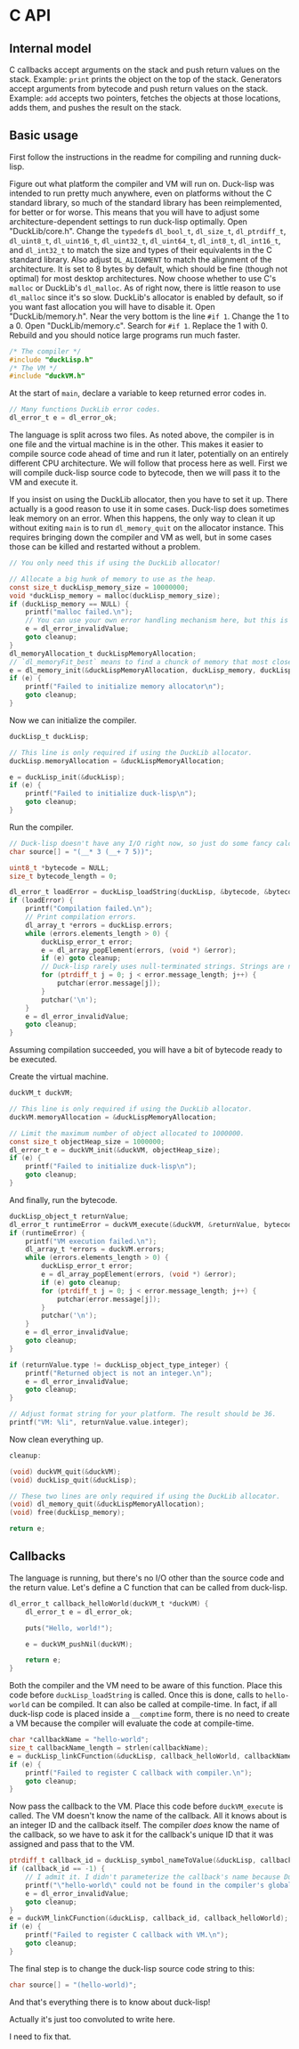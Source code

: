 # C API

## Internal model

C callbacks accept arguments on the stack and push return values on the stack. Example: `print` prints the object on the top of the stack.
Generators accept arguments from bytecode and push return values on the stack. Example: `add` accepts two pointers, fetches the objects at those locations, adds them, and pushes the result on the stack.

## Basic usage

First follow the instructions in the readme for compiling and running duck-lisp.

Figure out what platform the compiler and VM will run on. Duck-lisp was intended to run pretty much anywhere, even on platforms without the C standard library, so much of the standard library has been reimplemented, for better or for worse. This means that you will have to adjust some architecture-dependent settings to run duck-lisp optimally. Open "DuckLib/core.h". Change the `typedef`s `dl_bool_t`, `dl_size_t`, `dl_ptrdiff_t`, `dl_uint8_t`, `dl_uint16_t`, `dl_uint32_t`, `dl_uint64_t`, `dl_int8_t`, `dl_int16_t`, and `dl_int32_t` to match the size and types of their equivalents in the C standard library. Also adjust `DL_ALIGNMENT` to match the alignment of the architecture. It is set to 8 bytes by default, which should be fine (though not optimal) for most desktop architectures. Now choose whether to use C's `malloc` or DuckLib's `dl_malloc`. As of right now, there is little reason to use `dl_malloc` since it's so slow. DuckLib's allocator is enabled by default, so if you want fast allocation you will have to disable it. Open "DuckLib/memory.h". Near the very bottom is the line `#if 1`.  Change the 1 to a 0. Open "DuckLib/memory.c". Search for `#if 1`. Replace the 1 with 0. Rebuild and you should notice large programs run much faster.

```c
/* The compiler */
#include "duckLisp.h"
/* The VM */
#include "duckVM.h"
```

At the start of `main`, declare a variable to keep returned error codes in.

```c
// Many functions DuckLib error codes.
dl_error_t e = dl_error_ok;
```

The language is split across two files. As noted above, the compiler is in one file and the virtual machine is in the other. This makes it easier to compile source code ahead of time and run it later, potentially on an entirely different CPU architecture. We will follow that process here as well. First we will compile duck-lisp source code to bytecode, then we will pass it to the VM and execute it.

If you insist on using the DuckLib allocator, then you have to set it up. There actually is a good reason to use it in some cases. Duck-lisp does sometimes leak memory on an error. When this happens, the only way to clean it up without exiting `main` is to run `dl_memory_quit` on the allocator instance. This requires bringing down the compiler and VM as well, but in some cases those can be killed and restarted without a problem.

```c
// You only need this if using the DuckLib allocator!

// Allocate a big hunk of memory to use as the heap.
const size_t duckLisp_memory_size = 10000000;
void *duckLisp_memory = malloc(duckLisp_memory_size);
if (duckLisp_memory == NULL) {
    printf("malloc failed.\n");
    // You can use your own error handling mechanism here, but this is my code, so we're using `dl_error_t`. ;-)
    e = dl_error_invalidValue;
    goto cleanup;
}
dl_memoryAllocation_t duckLispMemoryAllocation;
// `dl_memoryFit_best` means to find a chunck of memory that most closely fits the specified size.
e = dl_memory_init(&duckLispMemoryAllocation, duckLisp_memory, duckLisp_memory_size, dl_memoryFit_best);
if (e) {
    printf("Failed to initialize memory allocator\n");
    goto cleanup;
}
```

Now we can initialize the compiler.

```c
duckLisp_t duckLisp;

// This line is only required if using the DuckLib allocator.
duckLisp.memoryAllocation = &duckLispMemoryAllocation;

e = duckLisp_init(&duckLisp);
if (e) {
    printf("Failed to initialize duck-lisp\n");
    goto cleanup;
}
```

Run the compiler.

```c
// Duck-lisp doesn't have any I/O right now, so just do some fancy calculations and return the result.
char source[] = "(__* 3 (__+ 7 5))";

uint8_t *bytecode = NULL;
size_t bytecode_length = 0;

dl_error_t loadError = duckLisp_loadString(duckLisp, &bytecode, &bytecode_length, source, strlen(source));
if (loadError) {
    printf("Compilation failed.\n");
    // Print compilation errors.
    dl_array_t *errors = duckLisp.errors;
    while (errors.elements_length > 0) {
        duckLisp_error_t error;
        e = dl_array_popElement(errors, (void *) &error);
        if (e) goto cleanup;
        // Duck-lisp rarely uses null-terminated strings. Strings are nearly always stored with an associated length.
        for (ptrdiff_t j = 0; j < error.message_length; j++) {
            putchar(error.message[j]);
        }
        putchar('\n');
    }
    e = dl_error_invalidValue;
    goto cleanup;
}
```

Assuming compilation succeeded, you will have a bit of bytecode ready to be executed.

Create the virtual machine.

```c
duckVM_t duckVM;

// This line is only required if using the DuckLib allocator.
duckVM.memoryAllocation = &duckLispMemoryAllocation;

// Limit the maximum number of object allocated to 1000000.
const size_t objectHeap_size = 1000000;
dl_error_t e = duckVM_init(&duckVM, objectHeap_size);
if (e) {
    printf("Failed to initialize duck-lisp\n");
    goto cleanup;
}
```

And finally, run the bytecode.

```c
duckLisp_object_t returnValue;
dl_error_t runtimeError = duckVM_execute(&duckVM, &returnValue, bytecode, bytecode_length);
if (runtimeError) {
    printf("VM execution failed.\n");
    dl_array_t *errors = duckVM.errors;
    while (errors.elements_length > 0) {
        duckLisp_error_t error;
        e = dl_array_popElement(errors, (void *) &error);
        if (e) goto cleanup;
        for (ptrdiff_t j = 0; j < error.message_length; j++) {
            putchar(error.message[j]);
        }
        putchar('\n');
    }
    e = dl_error_invalidValue;
    goto cleanup;
}

if (returnValue.type != duckLisp_object_type_integer) {
    printf("Returned object is not an integer.\n");
    e = dl_error_invalidValue;
    goto cleanup;
}

// Adjust format string for your platform. The result should be 36.
printf("VM: %li", returnValue.value.integer);
```

Now clean everything up.

```c
cleanup:

(void) duckVM_quit(&duckVM);
(void) duckLisp_quit(&duckLisp);

// These two lines are only required if using the DuckLib allocator.
(void) dl_memory_quit(&duckLispMemoryAllocation);
(void) free(duckLisp_memory);

return e;
```

## Callbacks

The language is running, but there's no I/O other than the source code and the return value. Let's define a C function that can be called from duck-lisp.

```c
dl_error_t callback_helloWorld(duckVM_t *duckVM) {
    dl_error_t e = dl_error_ok;

    puts("Hello, world!");

    e = duckVM_pushNil(duckVM);

    return e;
}
```

Both the compiler and the VM need to be aware of this function. Place this code before `duckLisp_loadString` is called. Once this is done, calls to `hello-world` can be compiled. It can also be called at compile-time. In fact, if all duck-lisp code is placed inside a `__comptime` form, there is no need to create a VM because the compiler will evaluate the code at compile-time.

```c
char *callbackName = "hello-world";
size_t callbackName_length = strlen(callbackName);
e = duckLisp_linkCFunction(&duckLisp, callback_helloWorld, callbackName_length);
if (e) {
    printf("Failed to register C callback with compiler.\n");
    goto cleanup;
}
```

Now pass the callback to the VM. Place this code before `duckVM_execute` is called. The VM doesn't know the name of the callback. All it knows about is an integer ID and the callback itself. The compiler *does* know the name of the callback, so we have to ask it for the callback's unique ID that it was assigned and pass that to the VM.

```c
ptrdiff_t callback_id = duckLisp_symbol_nameToValue(&duckLisp, callbackName, callbackName_length);
if (callback_id == -1) {
    // I admit it. I didn't parameterize the callback's name because DuckLib's strings are hard to work with.
    printf("\"hello-world\" could not be found in the compiler's global environment.\n");
    e = dl_error_invalidValue;
    goto cleanup;
}
e = duckVM_linkCFunction(&duckLisp, callback_id, callback_helloWorld);
if (e) {
    printf("Failed to register C callback with VM.\n");
    goto cleanup;
}
```

The final step is to change the duck-lisp source code string to this:

```c
char source[] = "(hello-world)";
```

And that's everything there is to know about duck-lisp!

Actually it's just too convoluted to write here.

I need to fix that.
